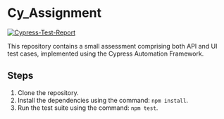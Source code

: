 # Cy_Assignment

[![Cypress-Test-Report](https://github.com/adminvns/Cy_Assignment/actions/workflows/cypresss_windows.yml/badge.svg?branch=main)](https://github.com/adminvns/Cy_Assignment/actions/workflows/cypresss_windows.yml)

This repository contains a small assessment comprising both API and UI test cases, implemented using the Cypress Automation Framework.

## Steps

1. Clone the repository.
2. Install the dependencies using the command: `npm install`.
3. Run the test suite using the command: `npm test`.

